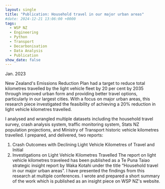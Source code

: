 ```yaml
---
layout: single
title: "Publication: Household travel in our major urban areas"
#date: 2024-12-21 13:06:00 +0000
tags:
  - WSP NZ
  - Engineering
  - Python
  - Transport
  - Decarbonisation
  - Data Analysis
  - Publication
show_date: false
---
```

Jan. 2023

New Zealand's Emissions Reduction Plan had a target to reduce total kilometres travelled by the light vehicle fleet by 20 per cent by 2035 through improved urban form and providing better travel options, particularly in our largest cities.
With a focus on major urban areas, this research piece investigated the feasibility of achieving a 20% reduction in light vehicle kilometres travelled.

I analysed and wrangled multiple datasets including the household travel survey, crash analysis system, traﬃc monitoring system, Stats NZ population projections, and Ministry of Transport historic vehicle kilometres travelled.
I prepared, and delivered, two reports:
1. Crash Outcomes with Declining Light Vehicle Kilometres of Travel and Initial
2. Investigations on Light Vehicle Kilometres Travelled
The report on light vehicle kilometres traveleed has been published as a Te Puna Taiao strategic insight report by Waka
Kotahi under the title “Household travel in our major urban areas”.
I have presented the findings from this research at multiple conferences.
I wrote and prepared a short summary of the work which is published as an insight piece on WSP NZ's website.
